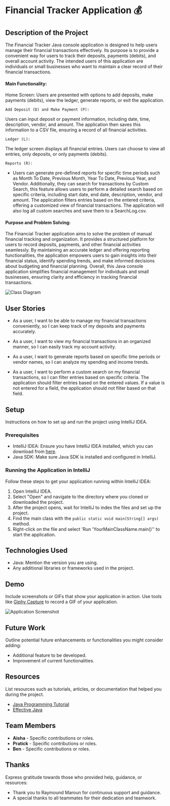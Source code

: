 # Financial Tracker Application 💰

## Description of the Project

The Financial Tracker Java console application is designed to help users manage their financial 
transactions effectively. Its purpose is to provide a convenient way for users to track their deposits, 
payments (debits), and overall account activity. The intended users of this application are individuals 
or small businesses who want to maintain a clear record of their financial transactions.

#### Main Functionality:

Home Screen:
Users are presented with options to add deposits, make payments (debits), view the ledger, generate reports, or exit the application.

    Add Deposit (D) and Make Payment (P):
Users can input deposit or payment information, including date, time, description, vendor, and amount. The application then saves this information to a CSV file, ensuring a record of all financial activities.

    Ledger (L):
The ledger screen displays all financial entries. Users can choose to view all entries, only deposits, or only payments (debits).

    Reports (R):
- Users can generate pre-defined reports for specific time periods such as Month To Date, Previous Month, Year To Date, Previous Year, and Vendor. 
Additionally, they can search for transactions by Custom Search, 
this feature allows users to perform a detailed search based on specific criteria, including start date, end date, description, vendor, and amount. 
The application filters entries based on the entered criteria, offering a customized view of financial transactions.
The application will also log all custom searches and save them to a SearchLog.csv.


#### Purpose and Problem Solving:

The Financial Tracker application aims to solve the problem of manual financial tracking and organization. 
It provides a structured platform for users to record deposits, payments, and other financial activities seamlessly. 
By maintaining an accurate ledger and offering reporting functionalities, the application empowers users to gain 
insights into their financial status, identify spending trends, and make informed decisions about budgeting and financial planning. 
Overall, this Java console application simplifies financial management for individuals and small businesses, ensuring clarity 
and efficiency in tracking financial transactions.


![Class Diagram](path/to/your/class_diagram.png)

## User Stories


- As a user, I want to be able to manage my financial transactions conveniently, so I can keep track of my deposits and payments accurately.

- As a user, I want to view my financial transactions in an organized manner, so I can easily track my account activity.

- As a user, I want to generate reports based on specific time periods or vendor names, so I can analyze my spending and income trends.

- As a user, I want to perform a custom search on my financial transactions, so I can filter entries based on specific criteria.
The application should filter entries based on the entered values. If a value is not entered for a field, the application should not filter based on that field.

## Setup

Instructions on how to set up and run the project using IntelliJ IDEA.

### Prerequisites

- IntelliJ IDEA: Ensure you have IntelliJ IDEA installed, which you can download from [here](https://www.jetbrains.com/idea/download/).
- Java SDK: Make sure Java SDK is installed and configured in IntelliJ.

### Running the Application in IntelliJ

Follow these steps to get your application running within IntelliJ IDEA:

1. Open IntelliJ IDEA.
2. Select "Open" and navigate to the directory where you cloned or downloaded the project.
3. After the project opens, wait for IntelliJ to index the files and set up the project.
4. Find the main class with the `public static void main(String[] args)` method.
5. Right-click on the file and select 'Run 'YourMainClassName.main()'' to start the application.

## Technologies Used

- Java: Mention the version you are using.
- Any additional libraries or frameworks used in the project.

## Demo

Include screenshots or GIFs that show your application in action. Use tools like [Giphy Capture](https://giphy.com/apps/giphycapture) to record a GIF of your application.

![Application Screenshot](path/to/your/screenshot.png)

## Future Work

Outline potential future enhancements or functionalities you might consider adding:

- Additional feature to be developed.
- Improvement of current functionalities.

## Resources

List resources such as tutorials, articles, or documentation that helped you during the project.

- [Java Programming Tutorial](https://www.example.com)
- [Effective Java](https://www.example.com)

## Team Members

- **Aisha** - Specific contributions or roles.
- **Pratick** - Specific contributions or roles.
- **Ben** - Specific contributions or roles.

## Thanks

Express gratitude towards those who provided help, guidance, or resources:

- Thank you to Raymound Maroun for continuous support and guidance.
- A special thanks to all teammates for their dedication and teamwork.
